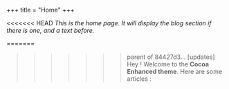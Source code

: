 +++
title = "Home"
+++

<<<<<<< HEAD
_This is the home page. It will display the blog section if there is one, and a text before._

=======
>>>>>>> parent of 84427d3... [updates]
Hey ! Welcome to the **Cocoa Enhanced theme**. Here are some articles :